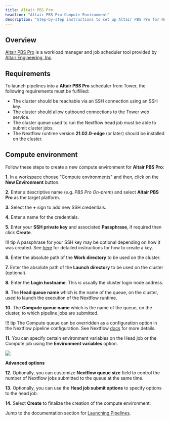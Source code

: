 ```yaml
---
title: Altair PBS Pro
headline: "Altair PBS Pro Compute Environment"
description: "Step-by-step instructions to set up Altair PBS Pro for Nextflow Tower."
---
```


## Overview

[Altair PBS Pro](https://www.altair.com/pbs-professional/) is a workload manager and job scheduler tool provided by [Altair Engineering, Inc](https://www.altair.com).

## Requirements

To launch pipelines into a **Altair PBS Pro** scheduler from Tower, the following requirements must be fulfilled:

- The cluster should be reachable via an SSH connection using an SSH key.
- The cluster should allow outbound connections to the Tower web service.
- The cluster queue used to run the Nextflow head job must be able to submit cluster jobs.
- The Nextflow runtime version **21.02.0-edge** (or later) should be installed on the cluster.

## Compute environment

Follow these steps to create a new compute environment for **Altair PBS Pro**:

**1.** In a workspace choose "Compute environments" and then, click on the **New Environment** button.

**2.** Enter a descriptive name (e.g. _PBS Pro On-prem_) and select **Altair PBS Pro** as the target platform.

**3.** Select the **+** sign to add new SSH credentials.

**4.** Enter a name for the credentials.

**5.** Enter your **SSH private key** and associated **Passphrase**, if required then click **Create**.

!!! tip
    A passphrase for your SSH key may be optional depending on how it was created. See [here](https://docs.github.com/en/free-pro-team@latest/github/authenticating-to-github/generating-a-new-ssh-key-and-adding-it-to-the-ssh-agent) for detailed instructions for how to create a key.


**6.** Enter the absolute path of the **Work directory** to be used on the cluster.

**7.** Enter the absolute path of the **Launch directory** to be used on the cluster (optional).

**8.** Enter the **Login hostname**. This is usually the cluster login node address.

**9.** The **Head queue name** which is the name of the queue, on the cluster, used to launch the execution of the Nextflow runtime.

**10.** The **Compute queue name** which is the name of the queue, on the cluster, to which pipeline jobs are submitted.

!!! tip
    The Compute queue can be overridden as a configuration option in the Nextflow pipeline configuration. See Nextflow [docs](https://www.nextflow.io/docs/latest/process.html#queue) for more details.

**11.** You can specify certain environment variables on the Head job or the Compute job using the **Environment variables** option.

![](_images/env_vars.png)



**Advanced options**

**12.** Optionally, you can customize **Nextflow queue size** field to control the number of Nextflow jobs submitted to the queue at the same time.


**13.** Optionally, you can use the **Head job submit options** to  specify options to the head job.


**14.** Select **Create** to finalize the creation of the compute environment.

Jump to the documentation section for [Launching Pipelines](/launch/launchpad/).

